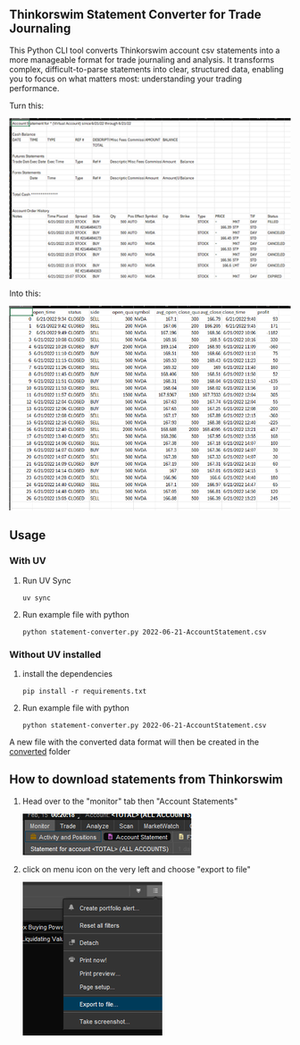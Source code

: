 ## Thinkorswim Statement Converter for Trade Journaling
This Python CLI tool converts Thinkorswim account csv statements into a more manageable format for trade journaling and analysis.  It transforms complex, difficult-to-parse statements into clear, structured data, enabling you to focus on what matters most: understanding your trading performance.


Turn this:

![alt text](https://github.com/jabontz09/thinkorswim-statement-converter/blob/main/image_docs/image.png?raw=true)

Into this:

![alt text](https://github.com/jabontz09/thinkorswim-statement-converter/blob/main/image_docs/image-1.png?raw=true)


## Usage
### With UV
1. Run UV Sync
    ```
    uv sync
    ```

2. Run example file with python
    ```
    python statement-converter.py 2022-06-21-AccountStatement.csv
    ```

### Without UV installed
1. install the dependencies
    ```
    pip install -r requirements.txt
    ```

2. Run example file with python
    ```
    python statement-converter.py 2022-06-21-AccountStatement.csv
    ```

A new file with the converted data format will then be created in the [converted](converted) folder

## How to download statements from Thinkorswim
1. Head over to the "monitor" tab then  "Account Statements"

    ![alt text](https://github.com/jabontz09/thinkorswim-statement-converter/blob/main/image_docs/thinkorswimtabs.png?raw=true)

2. click on menu icon on the very left and choose "export to file"

    ![alt text](https://github.com/jabontz09/thinkorswim-statement-converter/blob/main/image_docs/thinkorswim-export.png?raw=true)